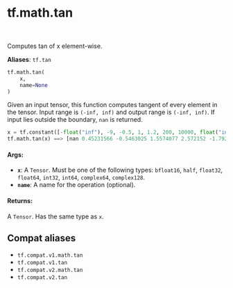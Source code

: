 <div itemscope itemtype="http://developers.google.com/ReferenceObject">
<meta itemprop="name" content="tf.math.tan" />
<meta itemprop="path" content="Stable" />
</div>

# tf.math.tan

<!-- Insert buttons and diff -->

<table class="tfo-notebook-buttons tfo-api" align="left">
</table>



Computes tan of x element-wise.

**Aliases**: `tf.tan`

``` python
tf.math.tan(
    x,
    name=None
)
```



<!-- Placeholder for "Used in" -->

  Given an input tensor, this function computes tangent of every
  element in the tensor. Input range is `(-inf, inf)` and
  output range is `(-inf, inf)`. If input lies outside the boundary, `nan`
  is returned.

  ```python
  x = tf.constant([-float("inf"), -9, -0.5, 1, 1.2, 200, 10000, float("inf")])
  tf.math.tan(x) ==> [nan 0.45231566 -0.5463025 1.5574077 2.572152 -1.7925274 0.32097113 nan]
  ```

#### Args:


* <b>`x`</b>: A `Tensor`. Must be one of the following types: `bfloat16`, `half`, `float32`, `float64`, `int32`, `int64`, `complex64`, `complex128`.
* <b>`name`</b>: A name for the operation (optional).


#### Returns:

A `Tensor`. Has the same type as `x`.


## Compat aliases

* `tf.compat.v1.math.tan`
* `tf.compat.v1.tan`
* `tf.compat.v2.math.tan`
* `tf.compat.v2.tan`

